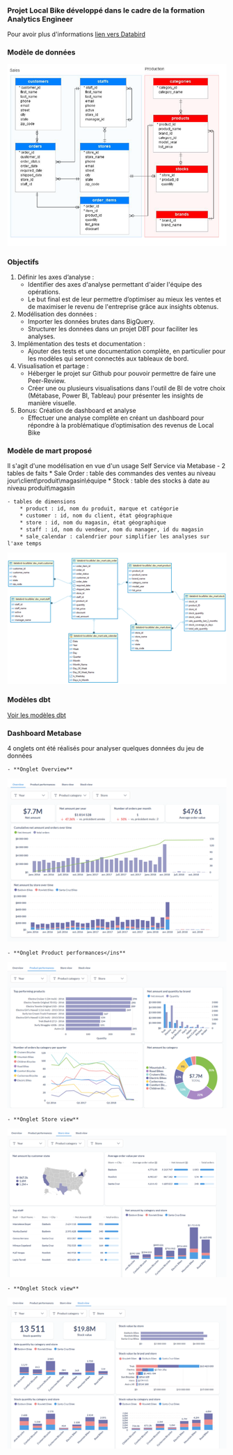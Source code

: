 
### Projet Local Bike développé dans le cadre de la formation Analytics Engineer

Pour avoir plus d'informations [lien vers Databird](https://www.data-bird.co/formation-data-engineer/analytics-engineer-databird-datagen)

### Modèle de données 

![Diagramme](images/source_data_model.png)

### Objectifs

1. Définir les axes d’analyse :
    - Identifier des axes d'analyse permettant d'aider l'équipe des opérations.
    - Le but final est de leur permettre d’optimiser au mieux les ventes et de
maximiser le revenu de l'entreprise grâce aux insights obtenus.
2. Modélisation des données :
    - Importer les données brutes dans BigQuery.
    - Structurer les données dans un projet DBT pour faciliter les analyses.
3. Implémentation des tests et documentation :
    - Ajouter des tests et une documentation complète, en particulier pour les modèles qui seront connectés aux tableaux de bord.
4. Visualisation et partage :
    - Héberger le projet sur Github pour pouvoir permettre de faire une Peer-Review.
    - Créer une ou plusieurs visualisations dans l'outil de BI de votre choix     (Métabase, Power BI, Tableau) pour présenter les insights de manière visuelle.
5. Bonus: Création de dashboard et analyse
    - Effectuer une analyse complète en créant un dashboard pour répondre à la problématique d’optimisation des revenus de Local Bike


### Modèle de mart proposé

Il s'agit d'une modélisation en vue d'un usage Self Service via Metabase
    - 2 tables de faits
        * Sale Order : table des commandes des ventes au niveau jour\client\produit\magasin\équipe
        * Stock : table des stocks à date au niveau produit\magasin
    
    - tables de dimensions
        * product : id, nom du produit, marque et catégorie
        * customer : id, nom du client, état géographique
        * store : id, nom du magasin, état géographique        
        * staff : id, nom du vendeur, nom du manager, id du magasin
        * sale_calendar : calendrier pour simplifier les analyses sur l'axe temps

![Diagramme](images/mart_data_model.png)

### Modèles dbt

[Voir les modèles dbt](https://beng78.github.io/databird_localbike_dbt)


### Dashboard Metabase

4 onglets ont été réalisés pour analyser quelques données du jeu de données

    - **Onglet Overview**
![Diagramme](images/Metabase_Overview.png)

    - **Onglet Product performances</ins**
![Diagramme](images/Metabase_Product_performances.png)

    - **Onglet Store view**
![Diagramme](images/Metabase_Store_view.png)

    - **Onglet Stock view**
![Diagramme](images/Metabase_Stock_view.png)



